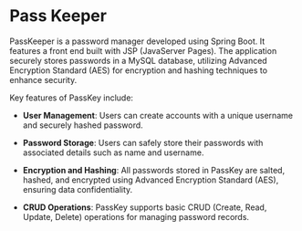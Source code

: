 # Pass Keeper

PassKeeper is a password manager developed using Spring Boot. It features a front end built with JSP (JavaServer Pages). The application securely stores passwords in a MySQL database, utilizing Advanced Encryption Standard (AES) for encryption and hashing techniques to enhance security.

Key features of PassKey include:

- **User Management**: Users can create accounts with a unique username and securely hashed password.

- **Password Storage**: Users can safely store their passwords with associated details such as name and username.

- **Encryption and Hashing**: All passwords stored in PassKey are salted, hashed, and encrypted using Advanced Encryption Standard (AES), ensuring data confidentiality.

- **CRUD Operations**: PassKey supports basic CRUD (Create, Read, Update, Delete) operations for managing password records.
